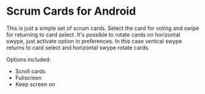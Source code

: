 # Scrum Cards for Android

This is just a simple set of scrum cards.
Select the card for voting and swipe for returning to card select.
It's possible to rotate cards on horizontal swype, just activate option in preferences. In this case vertical swype returns to card select and horizontal swype rotate cards.

Options included:

* Scroll cards
* Fullscreen
* Keep screen on

